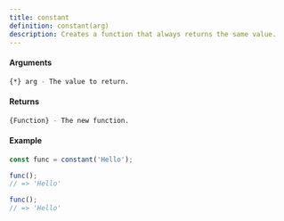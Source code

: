 ```yaml
---
title: constant
definition: constant(arg)
description: Creates a function that always returns the same value.
---
```



#### Arguments


```bash
{*} arg - The value to return.
```


#### Returns


```bash
{Function} - The new function.
```


#### Example


```ts
const func = constant('Hello');

func();
// => 'Hello'

func();
// => 'Hello'
```